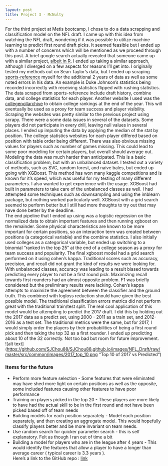 ```yaml
---
layout: post
title: Project 3 - McNulty  
---
```


For the third project at Metis bootcamp, I chose to do a data scrapping and classification model on the NFL draft. I came up with this idea from watching the NFL draft, wondering if it was possible to utilize machine learning to predict first round draft picks. It seemed feasible but I ended up with a number of concerns which will be mentioned as we proceed through this post. A brief google search actually revealed that someone came up with a similar project, [albeit in R](https://seanjtaylor.github.io/learning-the-draft/). I ended up taking a similar approach, although I diverged on a few aspects for reasons I’ll get into. 
I originally tested my methods out on Sean Taylor’s data, but I ended up scraping [sports-reference](http://www.sports-reference.com/cfb/) myself for the additional 2 years of data as well as some noted errors in his data. An example is Duke Johnson’s statistics being recorded incorrectly with receiving statistics flipped with rushing statistics. The data scraped from sports-reference include draft history, combine data, and college statistics for each player. Another website I used was the [collegepollarchive](http://collegepollarchive.com/football/ap/seasons.cfm?seasonid=2016) to obtain college rankings at the end of the year. This will eventually be used as a proxy for team success and player visibility.  
Scraping the websites was pretty similar to the previous project using scrapy. There were a some data issues in several of the datasets. Some players did not participate in every drill, leaving null values in several places. I ended up imputing the data by applying the median of the stat by position. The college statistics websites for each player differed based on position with table order being different. There was also obvious missing values for players such as number of games missing. This could lead to some poor modeling for certain players, but overall should average out.  
Modeling the data was much harder than anticipated. This is a basic classification problem, but with an unbalanced dataset. I tested out a variety of methods, such as SVC, random forest, and naive bales, but ended up going with XGBoost. This method has won many kaggle competitions and is known for it’s speed, which was useful for my testing of many different parameters. I also wanted to get experience with the usage. XGBoost had built in parameters to take care of the unbalanced classes as well. I had attempted some techniques such as downsampling and using the imblearn package, but nothing worked particularly well. XGBoost with a grid search seemed to perform better but I still had more thoughts to try out that may have done better by the deadline.  
The end pipeline that I ended up using was a logistic regression on the normalized data to obtain important features and then running xgboost on the remainder. Some physical characteristics are known to be more important for certain positions, so an interaction term was created between positions (a categorical variable) and the combine statistics. I also initially used colleges as a categorical variable, but ended up switching to a binomial “ranked in the top 25” at the end of a college season as a proxy for team success and popularity. 
The final xgboost model had a grid search performed on it using cohen’s kappa. Traditional scores such as accuracy, precision, and recall did not grant the kind of results we were looking for. With unbalanced classes, accuracy was leading to a result biased towards predicting every player to not be a first round pick. Maximizing recall towards first rounders had an almost opposite problem. F1 was briefly considered but the preliminary results were lacking. Cohen’s kappa attempts to maximize the agreement between the classifier and the ground truth. This combined with logloss reduction should have given the best possible model. The traditional classification errors metrics did not perform great with the traditional train/test split. The real cool application of this model would be attempting to predict the 2017 draft. I did this by holding out the 2017 data as a predict set, using 2000 - 2011 as a train set, and 2012-2016 as a test set. The traditional metrics were the same, but for 2017, I would simply order the players by their probabilities of being a first round pick and then taking the top 32 as a first rounder. I ended up predicting about 10 of the 32 correctly. Not too bad but room for future improvement.  
![alt text](https://github.com/SJChou88/SJChou88.github.io/images/NFL_Draft/raw/master/src/common/images/2017_top_10.png “Top 10 of 2017 vs Predicted“)
### Items for the future  
  * Perform more feature selection - Some features that were eliminated may have shed more light on certain positions as well as the opposite, some included features causing other features to have poor performance
  * Training on players picked in the top 20 - These players are more likely to have had the actual skill to be in the first round and not have been picked based off of team needs  
  * Building models for each position separately - Model each position separately, and then creating an aggregate model. This would hopefully classify players better and be more invariant on team needs.  
  * Use random search for quicker parameter search - this is self explanatory. Felt as though I ran out of time a bit  
  * Building a model for players who are in the league after 4 years - This would identify the features that allow a player to have a longer than average career ( typical career is 3.3 years ).  
Here’s a link to the GitHub repo : [link](https://github.com/SJChou88/NFL_Draft)